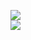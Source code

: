 [![](https://img.shields.io/badge/Made%20With-Github%20Spray-lightgrey.svg?style=for-the-badge&logo=github)](https://github.com/Annihil/github-spray#11082)  
[![](https://i.imgur.com/2DrTn0Z.gif)](https://github.com/Annihil/github-spray)